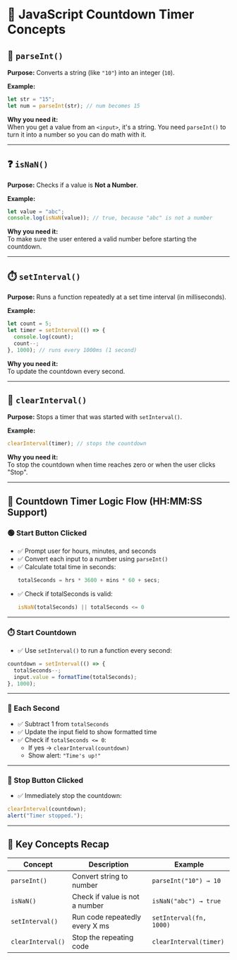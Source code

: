 # 🔢 JavaScript Countdown Timer Concepts

## 🔢 `parseInt()`
**Purpose:** Converts a string (like `"10"`) into an integer (`10`).

**Example:**
```js
let str = "15";
let num = parseInt(str); // num becomes 15
```

**Why you need it:**  
When you get a value from an `<input>`, it's a string. You need `parseInt()` to turn it into a number so you can do math with it.

---

## ❓ `isNaN()`
**Purpose:** Checks if a value is **Not a Number**.

**Example:**
```js
let value = "abc";
console.log(isNaN(value)); // true, because "abc" is not a number
```

**Why you need it:**  
To make sure the user entered a valid number before starting the countdown.

---

## ⏱️ `setInterval()`
**Purpose:** Runs a function repeatedly at a set time interval (in milliseconds).

**Example:**
```js
let count = 5;
let timer = setInterval(() => {
  console.log(count);
  count--;
}, 1000); // runs every 1000ms (1 second)
```

**Why you need it:**  
To update the countdown every second.

---

## 🛑 `clearInterval()`
**Purpose:** Stops a timer that was started with `setInterval()`.

**Example:**
```js
clearInterval(timer); // stops the countdown
```

**Why you need it:**  
To stop the countdown when time reaches zero or when the user clicks "Stop".

---

## 🧭 Countdown Timer Logic Flow (HH:MM:SS Support)

### 🟢 Start Button Clicked
- ✅ Prompt user for hours, minutes, and seconds
- ✅ Convert each input to a number using `parseInt()`
- ✅ Calculate total time in seconds:
  ```js
  totalSeconds = hrs * 3600 + mins * 60 + secs;
  ```
- ✅ Check if totalSeconds is valid:
  ```js
  isNaN(totalSeconds) || totalSeconds <= 0
  ```

---

### ⏱️ Start Countdown
- ✅ Use `setInterval()` to run a function every second:
```js
countdown = setInterval(() => {
  totalSeconds--;
  input.value = formatTime(totalSeconds);
}, 1000);
```

---

### 🔁 Each Second
- ✅ Subtract 1 from `totalSeconds`
- ✅ Update the input field to show formatted time
- ✅ Check if `totalSeconds <= 0`:
  - If yes → `clearInterval(countdown)`
  - Show alert: `"Time's up!"`

---

### 🛑 Stop Button Clicked
- ✅ Immediately stop the countdown:
```js
clearInterval(countdown);
alert("Timer stopped.");
```

---

## 🧠 Key Concepts Recap

| Concept         | Description                          | Example                     |
|-----------------|--------------------------------------|-----------------------------|
| `parseInt()`     | Convert string to number             | `parseInt("10") → 10`       |
| `isNaN()`        | Check if value is not a number       | `isNaN("abc") → true`       |
| `setInterval()`  | Run code repeatedly every X ms       | `setInterval(fn, 1000)`     |
| `clearInterval()`| Stop the repeating code              | `clearInterval(timer)`      |
```
